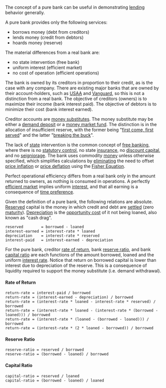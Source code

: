The concept of a pure bank can be useful in demonstrating [lending](Glossary#lend) behavior generally.

A pure bank provides only the following services:

* borrows money (debt from creditors)
* lends money (credit from debtors)
* hoards money (reserve)

The material differences from a real bank are:

* no state intervention (free bank)
* uniform interest (efficient market)
* no cost of operation (efficient operations)

The bank is owned by its creditors in proportion to their credit, as is the case with any company. There are existing major banks that are owned by their account-holders, such as [USAA](https://www.usaa.com) and [Vanguard](https://investor.vanguard.com), so this is not a distinction from a real bank. The objective of creditors (owners) is to maximize their income (bank interest paid). The objective of debtors is to minimize their cost (bank interest earned). 


Creditor accounts are [money substitutes](https://wiki.mises.org/wiki/Money_substitutes). The money substitute may be either a [demand deposit](https://en.wikipedia.org/wiki/Demand_deposit) or a [money market fund](https://en.wikipedia.org/wiki/Money_market_fund). The distinction is in the allocation of insufficient reserve, with the former being "[first come, first served](https://en.wikipedia.org/wiki/Bank_run)" and the latter "[breaking the buck](https://en.wikipedia.org/wiki/Money_market_fund#Breaking_the_buck)".

The lack of [state](Glossary#state) intervention is the common concept of [free banking](https://en.wikipedia.org/wiki/Free_banking), where there is no [statutory control](https://en.wikipedia.org/wiki/Federal_Reserve), no state [insurance](https://www.fdic.gov), no [discount capital](https://en.wikipedia.org/wiki/Discount_window), and no [seigniorage](https://en.wikipedia.org/wiki/Seigniorage). The bank uses commodity [money](Money-Taxonomy) unless otherwise specified, which simplifies calculations by [eliminating](Inflation-Principle) the need to offset [price inflation](https://en.wikipedia.org/wiki/Inflation) or [price deflation](https://en.wikipedia.org/wiki/Deflation) using the [Fisher Equation](https://en.wikipedia.org/wiki/Fisher_equation).

Perfect operational efficiency differs from a real bank only in the amount returned to owners, as nothing is consumed in operations. A perfectly [efficient market](https://en.wikipedia.org/wiki/Efficient-market_hypothesis) implies uniform [interest](Glossary#interest), and that all earning is a consequence of [time preference](Time-Preference-Fallacy).

Given the definition of a pure bank, the following relations are absolute. [Reserved](Reserve-Definition) capital is the money in which credit and debt are [settled](https://en.wikipedia.org/wiki/Settlement_(finance)) (zero [maturity](https://en.wikipedia.org/wiki/Maturity_(finance))). [Depreciation](Depreciation-Principle) is the [opportunity cost](https://en.wikipedia.org/wiki/Opportunity_cost) of it not being loaned, also known as "cash drag".
```
reserved        = borrowed - loaned
interest-earned = interest-rate * loaned
depreciation    = interest-rate * reserved
interest-paid   = interest-earned - depreciation
```
For the pure bank, creditor [rate of return](https://en.wikipedia.org/wiki/Rate_of_return), bank [reserve ratio](https://en.wikipedia.org/wiki/Reserve_requirement), and bank [capital ratio](https://en.wikipedia.org/wiki/Capital_requirement) are each functions of the amount borrowed, loaned and the uniform [interest rate](https://en.wikipedia.org/wiki/Interest_rate). Notice that return on borrowed capital is lower than interest due to depreciation of the reserve. This is a consequence of liquidity required to support the money substitute (i.e. demand withdrawal).

#### Rate of Return
```
return-rate = interest-paid / borrowed
return-rate = (interest-earned - depreciation) / borrowed
return-rate = (interest-rate * loaned - interest-rate * reserved) / borrowed
return-rate = (interest-rate * loaned - (interest-rate * (borrowed - loaned))) / borrowed
return-rate = (interest-rate * (loaned - (borrowed - loaned))) / borrowed
return-rate = (interest-rate * (2 * loaned - borrowed)) / borrowed
```
#### Reserve Ratio
```
reserve-ratio = reserved / borrowed
reserve-ratio = (borrowed - loaned) / borrowed
```
#### Capital Ratio
```
capital-ratio = reserved / loaned
capital-ratio = (borrowed - loaned) / loaned
```